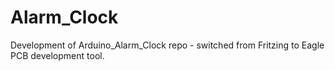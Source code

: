 # Alarm_Clock

Development of Arduino_Alarm_Clock repo - switched from Fritzing to Eagle PCB development tool.

